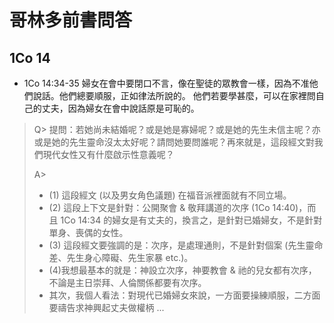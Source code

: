 # 哥林多前書問答


## 1Co 14

- 1Co 14:34-35 婦女在會中要閉口不言，像在聖徒的眾教會一樣，因為不准他們說話。他們總要順服，正如律法所說的。 他們若要學甚麼，可以在家裡問自己的丈夫，因為婦女在會中說話原是可恥的。 
>Q> 提問：若她尚未結婚呢？或是她是寡婦呢？或是她的先生未信主呢？亦或是她的先生靈命沒太太好呢？請問她要問誰呢？再來就是，這段經文對我們現代女性又有什麼啟示性意義呢？
>
>A>
>- (1) 這段經文 (以及男女角色議題) 在福音派裡面就有不同立場。
> - (2) 這段上下文是針對：公開聚會 & 敬拜講道的次序 (1Co 14:40)，而且 1Co 14:34 的婦女是有丈夫的，換言之，是針對已婚婦女，不是針對單身、喪偶的女性。
> - (3) 這段經文要強調的是：次序，是處理通則，不是針對個案 (先生靈命差、先生身心障礙、先生家暴 etc.)。 
> - (4)我想最基本的就是：神設立次序，神要教會 & 祂的兒女都有次序，不論是主日崇拜、人倫關係都要有次序。
> - 其次，我個人看法：對現代已婚婦女來說，一方面要操練順服，二方面要禱告求神興起丈夫做權柄 ...

